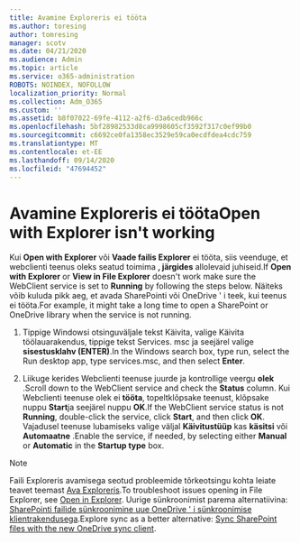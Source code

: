 ```yaml
---
title: Avamine Exploreris ei tööta
ms.author: toresing
author: tomresing
manager: scotv
ms.date: 04/21/2020
ms.audience: Admin
ms.topic: article
ms.service: o365-administration
ROBOTS: NOINDEX, NOFOLLOW
localization_priority: Normal
ms.collection: Adm_O365
ms.custom: ''
ms.assetid: b8f07022-69fe-4112-a2f6-d3a6cedb966c
ms.openlocfilehash: 5bf28982533d8ca9998605cf3592f317c0ef99b0
ms.sourcegitcommit: c6692ce0fa1358ec3529e59ca0ecdfdea4cdc759
ms.translationtype: MT
ms.contentlocale: et-EE
ms.lasthandoff: 09/14/2020
ms.locfileid: "47694452"
---
```

# <a name="open-with-explorer-isnt-working"></a><span data-ttu-id="32c50-102">Avamine Exploreris ei tööta</span><span class="sxs-lookup"><span data-stu-id="32c50-102">Open with Explorer isn't working</span></span>

<span data-ttu-id="32c50-103">Kui **Open with Explorer** või **Vaade failis Explorer** ei tööta, siis veenduge, et webclienti teenus oleks seatud toimima **, järgides** allolevaid juhiseid.</span><span class="sxs-lookup"><span data-stu-id="32c50-103">If **Open with Explorer** or **View in File Explorer** doesn't work make sure the WebClient service is set to **Running** by following the steps below.</span></span> <span data-ttu-id="32c50-104">Näiteks võib kuluda pikk aeg, et avada SharePointi või OneDrive ' i teek, kui teenus ei tööta.</span><span class="sxs-lookup"><span data-stu-id="32c50-104">For example, it might take a long time to open a SharePoint or OneDrive library when the service is not running.</span></span> 
  
1. <span data-ttu-id="32c50-105">Tippige Windowsi otsinguväljale tekst Käivita, valige Käivita töölauarakendus, tippige tekst Services. msc ja seejärel valige **sisestusklahv (ENTER)**.</span><span class="sxs-lookup"><span data-stu-id="32c50-105">In the Windows search box, type run, select the Run desktop app, type services.msc, and then select **Enter**.</span></span>
    
2. <span data-ttu-id="32c50-106">Liikuge kerides Webclienti teenuse juurde ja kontrollige veergu **olek** .</span><span class="sxs-lookup"><span data-stu-id="32c50-106">Scroll down to the WebClient service and check the **Status** column.</span></span> <span data-ttu-id="32c50-107">Kui Webclienti teenuse olek ei **tööta**, topeltklõpsake teenust, klõpsake nuppu **Start**ja seejärel nuppu **OK**.</span><span class="sxs-lookup"><span data-stu-id="32c50-107">If the WebClient service status is not **Running**, double-click the service, click **Start**, and then click **OK**.</span></span> <span data-ttu-id="32c50-108">Vajadusel teenuse lubamiseks valige väljal **Käivitustüüp** kas **käsitsi** või **Automaatne** .</span><span class="sxs-lookup"><span data-stu-id="32c50-108">Enable the service, if needed, by selecting either **Manual** or **Automatic** in the **Startup type** box.</span></span> 
    
> [!NOTE]
> <span data-ttu-id="32c50-109">Faili Exploreris avamisega seotud probleemide tõrkeotsingu kohta leiate teavet teemast [Ava Exploreris](https://go.microsoft.com/fwlink/?linkid=871665).</span><span class="sxs-lookup"><span data-stu-id="32c50-109">To troubleshoot issues opening in File Explorer, see [Open in Explorer](https://go.microsoft.com/fwlink/?linkid=871665).</span></span> <span data-ttu-id="32c50-110">Uurige sünkroonimist parema alternatiivina: [SharePointi failide sünkroonimine uue OneDrive ' i sünkroonimise klientrakendusega](https://go.microsoft.com/fwlink/?linkid=871666).</span><span class="sxs-lookup"><span data-stu-id="32c50-110">Explore sync as a better alternative: [Sync SharePoint files with the new OneDrive sync client](https://go.microsoft.com/fwlink/?linkid=871666).</span></span> 
  

